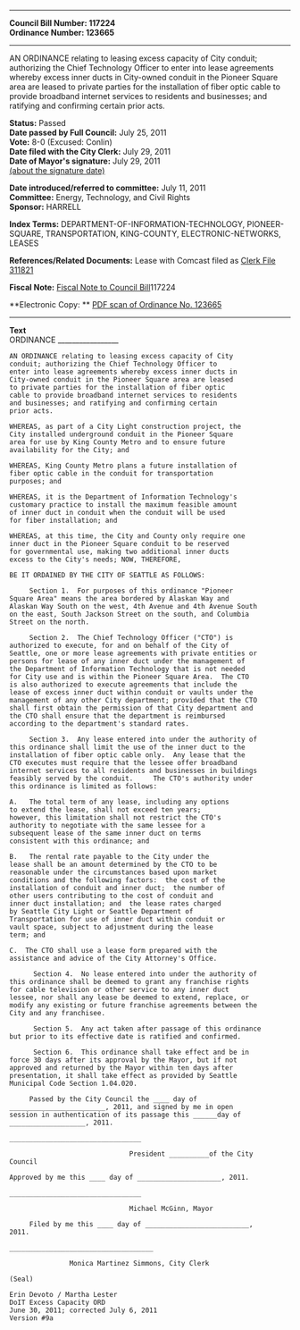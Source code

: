 * * * * *  
  
**Council Bill Number: [](#h0)[](#h2)117224**   
**Ordinance Number: 123665**  
  
* * * * *  
  
AN ORDINANCE relating to leasing excess capacity of City conduit; authorizing the Chief Technology Officer to enter into lease agreements whereby excess inner ducts in City-owned conduit in the Pioneer Square area are leased to private parties for the installation of fiber optic cable to provide broadband internet services to residents and businesses; and ratifying and confirming certain prior acts.  
  
**Status:** Passed   
**Date passed by Full Council:** July 25, 2011   
**Vote:** 8-0 (Excused: Conlin)   
**Date filed with the City Clerk:** July 29, 2011   
**Date of Mayor's signature:** July 29, 2011   
[(about the signature date)](/~public/approvaldate.htm)   
  
  
**Date introduced/referred to committee:** July 11, 2011   
**Committee:** Energy, Technology, and Civil Rights   
**Sponsor:** HARRELL   
  
**Index Terms:** DEPARTMENT-OF-INFORMATION-TECHNOLOGY, PIONEER-SQUARE, TRANSPORTATION, KING-COUNTY, ELECTRONIC-NETWORKS, LEASES  
  
**References/Related Documents:** Lease with Comcast filed as [Clerk File 311821](http://clerk.seattle.gov/~scripts/nph-brs.exe?s1=&s3=311821&s2=&s4=&Sect4=AND&l=20&Sect2=THESON&Sect3=PLURON&Sect5=CFCF1&Sect6=HITOFF&d=CFCF&p=1&u=/~public/cfcf1.htm&r=0&f=S)  
  
**Fiscal Note:** [Fiscal Note to Council Bill](http://clerk.seattle.gov/~public/fnote/117224.htm)[](#h1)[](#h3)117224  
  
**Electronic Copy: ** [PDF scan of Ordinance No. 123665](/~archives/Ordinances/Ord_123665.pdf)  
  
* * * * *  
  
**Text**  
    ORDINANCE _________________  
  
    AN ORDINANCE relating to leasing excess capacity of City  
    conduit; authorizing the Chief Technology Officer to  
    enter into lease agreements whereby excess inner ducts in  
    City-owned conduit in the Pioneer Square area are leased  
    to private parties for the installation of fiber optic  
    cable to provide broadband internet services to residents  
    and businesses; and ratifying and confirming certain  
    prior acts.  
  
    WHEREAS, as part of a City Light construction project, the  
    City installed underground conduit in the Pioneer Square  
    area for use by King County Metro and to ensure future  
    availability for the City; and  
  
    WHEREAS, King County Metro plans a future installation of  
    fiber optic cable in the conduit for transportation  
    purposes; and  
  
    WHEREAS, it is the Department of Information Technology's  
    customary practice to install the maximum feasible amount  
    of inner duct in conduit when the conduit will be used  
    for fiber installation; and  
  
    WHEREAS, at this time, the City and County only require one  
    inner duct in the Pioneer Square conduit to be reserved  
    for governmental use, making two additional inner ducts  
    excess to the City's needs; NOW, THEREFORE,  
  
    BE IT ORDAINED BY THE CITY OF SEATTLE AS FOLLOWS:  
  
         Section 1.  For purposes of this ordinance "Pioneer  
    Square Area" means the area bordered by Alaskan Way and  
    Alaskan Way South on the west, 4th Avenue and 4th Avenue South  
    on the east, South Jackson Street on the south, and Columbia  
    Street on the north.  
  
         Section 2.  The Chief Technology Officer ("CTO") is  
    authorized to execute, for and on behalf of the City of  
    Seattle, one or more lease agreements with private entities or  
    persons for lease of any inner duct under the management of  
    the Department of Information Technology that is not needed  
    for City use and is within the Pioneer Square Area.  The CTO  
    is also authorized to execute agreements that include the  
    lease of excess inner duct within conduit or vaults under the  
    management of any other City department; provided that the CTO  
    shall first obtain the permission of that City department and  
    the CTO shall ensure that the department is reimbursed  
    according to the department's standard rates.  
  
         Section 3.  Any lease entered into under the authority of  
    this ordinance shall limit the use of the inner duct to the  
    installation of fiber optic cable only.  Any lease that the  
    CTO executes must require that the lessee offer broadband  
    internet services to all residents and businesses in buildings  
    feasibly served by the conduit.     The CTO's authority under  
    this ordinance is limited as follows:  
  
    A.   The total term of any lease, including any options  
    to extend the lease, shall not exceed ten years;  
    however, this limitation shall not restrict the CTO's  
    authority to negotiate with the same lessee for a  
    subsequent lease of the same inner duct on terms  
    consistent with this ordinance; and  
  
    B.   The rental rate payable to the City under the  
    lease shall be an amount determined by the CTO to be  
    reasonable under the circumstances based upon market  
    conditions and the following factors:  the cost of the  
    installation of conduit and inner duct;  the number of  
    other users contributing to the cost of conduit and  
    inner duct installation; and  the lease rates charged  
    by Seattle City Light or Seattle Department of  
    Transportation for use of inner duct within conduit or  
    vault space, subject to adjustment during the lease  
    term; and  
  
    C.  The CTO shall use a lease form prepared with the  
    assistance and advice of the City Attorney's Office.  
  
          Section 4.  No lease entered into under the authority of  
    this ordinance shall be deemed to grant any franchise rights  
    for cable television or other service to any inner duct  
    lessee, nor shall any lease be deemed to extend, replace, or  
    modify any existing or future franchise agreements between the  
    City and any franchisee.  
  
          Section 5.  Any act taken after passage of this ordinance  
    but prior to its effective date is ratified and confirmed.  
  
          Section 6.  This ordinance shall take effect and be in  
    force 30 days after its approval by the Mayor, but if not  
    approved and returned by the Mayor within ten days after  
    presentation, it shall take effect as provided by Seattle  
    Municipal Code Section 1.04.020.  
  
         Passed by the City Council the ____ day of  
    ________________________, 2011, and signed by me in open  
    session in authentication of its passage this ______day of  
    ___________________, 2011.  
  
    _________________________________  
  
                                  President __________of the City  
    Council  
  
    Approved by me this ____ day of _____________________, 2011.  
  
    _________________________________  
  
                                  Michael McGinn, Mayor  
  
         Filed by me this ____ day of __________________________,  
    2011.  
  
    ____________________________________  
  
                   Monica Martinez Simmons, City Clerk  
  
    (Seal)  
  
    Erin Devoto / Martha Lester  
    DoIT Excess Capacity ORD  
    June 30, 2011; corrected July 6, 2011  
    Version #9a  
